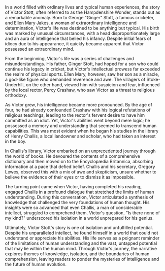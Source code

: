 In a world filled with ordinary lives and typical human experiences, the story of Victor Stott, often referred to as the Hampdenshire Wonder, stands out as a remarkable anomaly. Born to George "Ginger" Stott, a famous cricketer, and Ellen Mary Jakes, a woman of extraordinary intelligence and determination, Victor's life was destined to be anything but typical. His birth was marked by unusual circumstances, with a head disproportionately large and an aura of intelligence that belied his infancy. Despite initial fears of idiocy due to his appearance, it quickly became apparent that Victor possessed an extraordinary mind.

From the beginning, Victor's life was a series of challenges and misunderstandings. His father, Ginger Stott, had hoped for a son who could continue his legacy in cricket, but Victor's intellectual prowess far exceeded the realm of physical sports. Ellen Mary, however, saw her son as a miracle, a god-like figure who demanded reverence and awe. The villagers of Stoke-Underhill, on the other hand, viewed him with suspicion and fear, influenced by the local rector, Percy Crashaw, who saw Victor as a threat to religious orthodoxy.

As Victor grew, his intelligence became more pronounced. By the age of four, he had already confounded Crashaw with his logical refutations of religious teachings, leading to the rector's fervent desire to have him committed as an idiot. Yet, Victor's abilities went beyond mere logic; he possessed a memory and understanding that seemed to transcend human capabilities. This was most evident when he began his studies in the library of Henry Challis, a local landowner and scholar, who had taken an interest in the boy.

In Challis's library, Victor embarked on an unprecedented journey through the world of books. He devoured the contents of a comprehensive dictionary and then moved on to the Encyclopædia Britannica, absorbing information at a pace that defied belief. Challis and his secretary, Gregory Lewes, observed this with a mix of awe and skepticism, unsure whether to believe the evidence of their eyes or to dismiss it as impossible.

The turning point came when Victor, having completed his reading, engaged Challis in a profound dialogue that stretched the limits of human understanding. During this conversation, Victor articulated a synthesis of knowledge that challenged the very foundations of human thought. His insights were so advanced that even Challis, a man of considerable intellect, struggled to comprehend them. Victor's question, "Is there none of my kind?" underscored his isolation in a world unprepared for his genius.

Ultimately, Victor Stott's story is one of isolation and unfulfilled potential. Despite his unparalleled intellect, he found himself in a world that could not understand or appreciate his abilities. His life serves as a poignant reminder of the limitations of human understanding and the vast, untapped potential that may lie within the human mind. Through Victor's journey, the narrative explores themes of knowledge, isolation, and the boundaries of human comprehension, leaving readers to ponder the mysteries of intelligence and the future of human evolution.